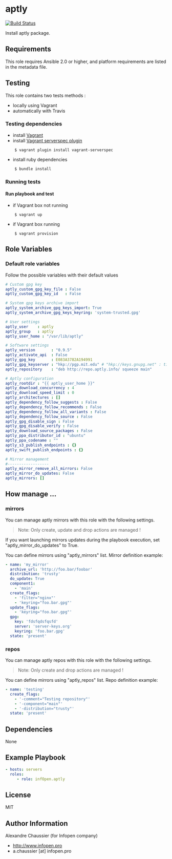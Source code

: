 # aptly

[![Build Status](https://travis-ci.org/infOpen/ansible-role-aptly.svg?branch=master)](https://travis-ci.org/infOpen/ansible-role-aptly)

Install aptly package.

## Requirements

This role requires Ansible 2.0 or higher,
and platform requirements are listed in the metadata file.

## Testing

This role contains two tests methods :
- locally using Vagrant
- automatically with Travis

### Testing dependencies
- install [Vagrant](https://www.vagrantup.com)
- install [Vagrant serverspec plugin](https://github.com/jvoorhis/vagrant-serverspec)
```
    $ vagrant plugin install vagrant-serverspec
```
- install ruby dependencies
```
    $ bundle install
```

### Running tests

#### Run playbook and test

- if Vagrant box not running
```
    $ vagrant up
```

- if Vagrant box running
```
    $ vagrant provision
```

## Role Variables

### Default role variables

Follow the possible variables with their default values

```yaml
# Custom gpg key
aptly_custom_gpg_key_file : False
aptly_custom_gpg_key_id   : False

# System gpg keys archive import
aptly_system_archive_gpg_keys_import: True
aptly_system_archive_gpg_keys_keyring: 'system-trusted.gpg'

# User settings
aptly_user    : aptly
aptly_group   : aptly
aptly_user_home : "/var/lib/aptly"

# Software settings
aptly_version       : "0.9.5"
aptly_activate_api  : False
aptly_gpg_key       : E083A3782A194991
aptly_gpg_keyserver : "hkp://pgp.mit.edu" # "hkp://keys.gnupg.net" : timeout
aptly_repository    : "deb http://repo.aptly.info/ squeeze main"

# Aptly configuration
aptly_rootdir : "{{ aptly_user_home }}"
aptly_download_concurrency : 4
aptly_download_speed_limit : 0
aptly_architectures : []
aptly_dependency_follow_suggests : False
aptly_dependency_follow_recommends : False
aptly_dependency_follow_all_variants : False
aptly_dependency_follow_source : False
aptly_gpg_disable_sign : False
aptly_gpg_disable_verify : False
aptly_download_source_packages : False
aptly_ppa_distributor_id : "ubuntu"
aptly_ppa_codename : ""
aptly_s3_publish_endpoints : {}
aptly_swift_publish_endpoints : {}

# Mirror management
#------------------
aptly_mirror_remove_all_mirrors: False
aptly_mirror_do_updates: False
aptly_mirrors: []
```

## How manage ...

### mirrors

You can manage aptly mirrors with this role with the following settings.

> Note: Only create, update and drop actions are managed !

If you want launching mirrors updates during the playbook execution, set
"aptly_mirror_do_updates" to True.

You can define mirrors using "aptly_mirrors" list.
Mirror definition example:

```yaml
- name: 'my_mirror'
  archive_url: 'http://foo.bar/foobar'
  distribution: 'trusty'
  do_update: True
  component1:
    - 'main'
  create_flags:
    - 'filter="nginx"'
    - 'keyring="foo.bar.gpg"'
  update_flags:
    - 'keyring="foo.bar.gpg"'
  gpg:
    key: 'fdsfqdsfqsfd'
    server: 'server-keys.org'
    keyring: 'foo.bar.gpg'
  state: 'present'
```

### repos

You can manage aptly repos with this role with the following settings.

> Note: Only create and drop actions are managed !

You can define mirrors using "aptly_repos" list.
Repo definition example:

```yaml
- name: 'testing'
  create_flags:
    - '-comment="Testing repository"'
    - '-component="main"'
    - '-distribution="trusty"'
  state: 'present'
```

## Dependencies

None

## Example Playbook

```yaml
- hosts: servers
  roles:
     - role: infOpen.aptly
```

## License

MIT

## Author Information

Alexandre Chaussier (for Infopen company)
- http://www.infopen.pro
- a.chaussier [at] infopen.pro
